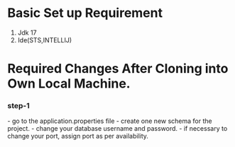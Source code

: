 # Basic Set up Requirement
1. Jdk 17
2. Ide(STS,INTELLIJ)
# Required Changes After Cloning into Own Local Machine.
<h3>step-1</h3> 
- go to the application.properties file
- create one new schema for the project.
- change your database username and password.
- if necessary to change your port, assign port as per availability.

